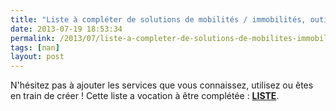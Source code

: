 ```yaml
---
title: "Liste à compléter de solutions de mobilités / immobilités, outils de compréhension, d'analyse et d'optimisation"
date: 2013-07-19 18:53:34
permalink: /2013/07/liste-a-completer-de-solutions-de-mobilites-immobilites-outils-de-comprehension-danalyse-et-doptimis.html
tags: [nan]
layout: post
---
```


<p>N'hésitez pas à ajouter les services que vous connaissez, utilisez ou êtes en train de créer ! Cette liste a vocation à être complétée : <strong><a href="https://docs.google.com/document/d/1YCEsajQkD6yvdSmX25BYys04UiE--lKQWL2YtZF09sI/edit?usp=sharing" target="_blank">LISTE</a></strong>.<br /> </p>
